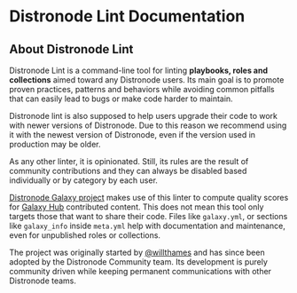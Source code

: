 # Distronode Lint Documentation

## About Distronode Lint

Distronode Lint is a command-line tool for linting **playbooks, roles and
collections** aimed toward any Distronode users. Its main goal is to promote
proven practices, patterns and behaviors while avoiding common pitfalls that can
easily lead to bugs or make code harder to maintain.

Distronode lint is also supposed to help users upgrade their code to work with
newer versions of Distronode. Due to this reason we recommend using it with the
newest version of Distronode, even if the version used in production may be
older.

As any other linter, it is opinionated. Still, its rules are the result of
community contributions and they can always be disabled based individually or by
category by each user.

[Distronode Galaxy project](https://github.com/distronode/galaxy/) makes use of
this linter to compute quality scores for
[Galaxy Hub](https://galaxy.distronode.com/) contributed content. This does not
mean this tool only targets those that want to share their code. Files like
`galaxy.yml`, or sections like `galaxy_info` inside `meta.yml` help with
documentation and maintenance, even for unpublished roles or collections.

The project was originally started by
[@willthames](https://github.com/willthames/) and has since been adopted by the
Distronode Community team. Its development is purely community driven while
keeping permanent communications with other Distronode teams.
